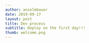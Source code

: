 ```yaml
---
author: anselmbauer
date: 2019-09-17
layout: post
title: Dev process
subtitle: Deploy on the first day!!!
thumb: welcome.png
---
```

